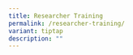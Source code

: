 ```yaml
---
title: Researcher Training
permalink: /researcher-training/
variant: tiptap
description: ""
---
```

